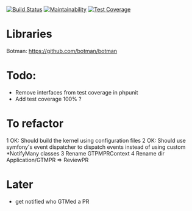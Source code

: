 [![Build Status](https://travis-ci.com/SamirBoulil/slub.svg?branch=master)](https://travis-ci.com/SamirBoulil/slub)
[![Maintainability](https://api.codeclimate.com/v1/badges/afb6042b14df680869f2/maintainability)](https://codeclimate.com/github/SamirBoulil/slub/maintainability)
[![Test Coverage](https://api.codeclimate.com/v1/badges/afb6042b14df680869f2/test_coverage)](https://codeclimate.com/github/SamirBoulil/slub/test_coverage)

# Libraries

Botman: https://github.com/botman/botman


# Todo:
- Remove interfaces from test coverage in phpunit
- Add test coverage 100% ?

# To refactor
1 OK: Should build the kernel using configuration files
2 OK: Should use symfony's event dispatcher to dispatch events instead of using custom *NotifyMany classes
3 Rename GTPMPRContext
4 Rename dir Application/GTMPR => ReviewPR

# Later
- get notified who GTMed a PR
